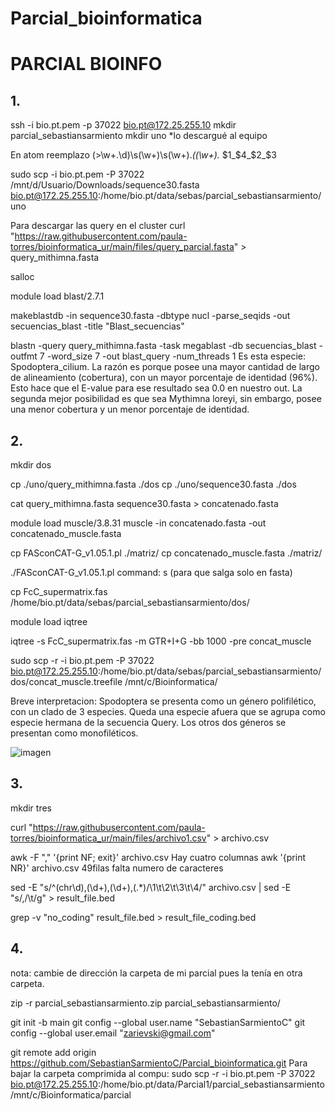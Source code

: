# Parcial_bioinformatica

# PARCIAL BIOINFO

## 1.
ssh -i bio.pt.pem -p 37022 bio.pt@172.25.255.10
mkdir parcial_sebastiansarmiento
mkdir uno
*lo descargué al equipo

En atom reemplazo
(\>\w+\.\d)\s(\w+)\s(\w+).*\((\w+).*
$1_$4_$2_$3

sudo scp -i bio.pt.pem -P 37022 /mnt/d/Usuario/Downloads/sequence30.fasta bio.pt@172.25.255.10:/home/bio.pt/data/sebas/parcial_sebastiansarmiento/uno

Para descargar las query en el cluster
curl "https://raw.githubusercontent.com/paula-torres/bioinformatica_ur/main/files/query_parcial.fasta" > query_mithimna.fasta

salloc

module load blast/2.7.1

makeblastdb -in sequence30.fasta -dbtype nucl -parse_seqids -out secuencias_blast -title "Blast_secuencias"

blastn -query query_mithimna.fasta -task megablast -db secuencias_blast -outfmt 7 -word_size 7 -out blast_query -num_threads 1
Es esta especie: Spodoptera_cilium. La razón es porque posee una mayor cantidad de largo de alineamiento (cobertura), 
con un mayor porcentaje de identidad (96%). Esto hace que el E-value para ese resultado sea 0.0 en nuestro out. 
La segunda mejor posibilidad es que sea Mythimna loreyi, sin embargo, posee una menor cobertura y un menor porcentaje de identidad.

## 2.
mkdir dos 

cp ./uno/query_mithimna.fasta ./dos
cp ./uno/sequence30.fasta ./dos

cat query_mithimna.fasta sequence30.fasta > concatenado.fasta

module load muscle/3.8.31
muscle -in concatenado.fasta -out concatenado_muscle.fasta 

cp FASconCAT-G_v1.05.1.pl ./matriz/
cp concatenado_muscle.fasta ./matriz/

./FASconCAT-G_v1.05.1.pl
command: s (para que salga solo en fasta)

cp FcC_supermatrix.fas /home/bio.pt/data/sebas/parcial_sebastiansarmiento/dos/

module load iqtree

iqtree -s FcC_supermatrix.fas -m GTR+I+G -bb 1000 -pre concat_muscle 

sudo scp -r -i bio.pt.pem -P 37022  bio.pt@172.25.255.10:/home/bio.pt/data/sebas/parcial_sebastiansarmiento/dos/concat_muscle.treefile /mnt/c/Bioinformatica/

Breve interpretacion: 
Spodoptera se presenta como un género polifilético, con un clado de 3 especies. Queda una especie afuera que se agrupa como especie hermana
de la secuencia Query. Los otros dos géneros se presentan como monofiléticos. 

![imagen](https://user-images.githubusercontent.com/85046227/232127222-58c9aee1-1816-4cbb-87da-5b7098ef3ff7.png)


## 3.
mkdir tres 

curl "https://raw.githubusercontent.com/paula-torres/bioinformatica_ur/main/files/archivo1.csv" > archivo.csv

awk -F "," '{print NF; exit}' archivo.csv
Hay cuatro columnas
awk '{print NR}' archivo.csv
49filas
falta numero de caracteres

sed -E "s/^(chr\d)\,(\d+)\,(\d+)\,(.*)/\1\t\2\t\3\t\4/" archivo.csv | sed -E "s/\,/\t/g" > result_file.bed 

grep -v "no_coding" result_file.bed > result_file_coding.bed

## 4.

nota: cambie de dirección la carpeta de mi parcial pues la tenía en otra carpeta.

zip -r parcial_sebastiansarmiento.zip parcial_sebastiansarmiento/

git init -b main
git config --global user.name "SebastianSarmientoC"
git config --global user.email "zarievski@gmail.com"

git remote add origin https://github.com/SebastianSarmientoC/Parcial_bioinformatica.git
Para bajar la carpeta comprimida al compu:
sudo scp -r -i bio.pt.pem -P 37022  bio.pt@172.25.255.10:/home/bio.pt/data/Parcial1/parcial_sebastiansarmiento /mnt/c/Bioinformatica/parcial
